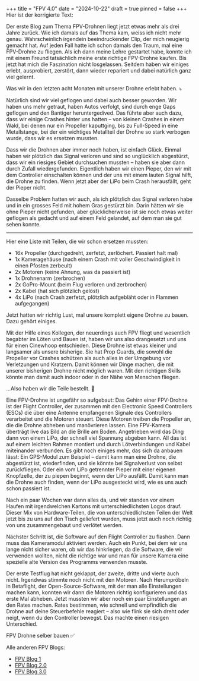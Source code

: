 +++
title = "FPV 4.0"
date = "2024-10-22"
draft = true
pinned = false
+++
Hier ist der korrigierte Text:

Der erste Blog zum Thema FPV-Drohnen liegt jetzt etwas mehr als drei Jahre zurück. Wie ich damals auf das Thema kam, weiss ich nicht mehr genau. Wahrscheinlich irgendein beeindruckender Clip, der mich neugierig gemacht hat. Auf jeden Fall hatte ich schon damals den Traum, mal eine FPV-Drohne zu fliegen. Als ich dann meine Lehre gestartet habe, konnte ich mit einem Freund tatsächlich meine erste richtige FPV-Drohne kaufen. Bis jetzt hat mich die Faszination nicht losgelassen. Seitdem haben wir einiges erlebt, ausprobiert, zerstört, dann wieder repariert und dabei natürlich ganz viel gelernt.

Was wir in den letzten acht Monaten mit unserer Drohne erlebt haben. ⤵️

Natürlich sind wir viel geflogen und dabei auch besser geworden. Wir haben uns mehr getraut, haben Autos verfolgt, sind durch enge Gaps geflogen und den Bantiger heruntergedived. Das führte aber auch dazu, dass wir einige Crashes hinter uns hatten – von kleinen Crashes in einem Wald, bei denen nur ein Propeller kaputtging, bis zu Full-Speed in eine Metallstange, bei der ein wichtiges Metallteil der Drohne so stark verbogen wurde, dass wir es ersetzen mussten.

Dass wir die Drohnen aber immer noch haben, ist einfach Glück. Einmal haben wir plötzlich das Signal verloren und sind so unglücklich abgestürzt, dass wir ein riesiges Gebiet durchsuchen mussten – haben sie aber dann durch Zufall wiedergefunden. Eigentlich haben wir einen Pieper, den wir mit dem Controller einschalten können und der uns mit einem lauten Signal hilft, die Drohne zu finden. Wenn jetzt aber der LiPo beim Crash herausfällt, geht der Pieper nicht.

Dasselbe Problem hatten wir auch, als ich plötzlich das Signal verloren habe und in ein grosses Feld mit hohem Gras gestürzt bin. Darin hätten wir sie ohne Pieper nicht gefunden, aber glücklicherweise ist sie noch etwas weiter geflogen als gedacht und auf einem Feld gelandet, auf dem man sie gut sehen konnte.

---

Hier eine Liste mit Teilen, die wir schon ersetzen mussten:

- 16x Propeller (durchgedreht, zerfetzt, zerlöchert. Passiert halt mal)
- 1x Kameragehäuse (nach einem Crash mit voller Geschwindigkeit in einen Pfosten zerbeult)
- 2x Motoren (keine Ahnung, was da passiert ist)
- 1x Drohnenarm (zerbrochen)
- 2x GoPro-Mount (beim Flug verloren und zerbrochen)
- 2x Kabel (hat sich plötzlich gelöst)
- 4x LiPo (nach Crash zerfetzt, plötzlich aufgebläht oder in Flammen aufgegangen)

Jetzt hatten wir richtig Lust, mal unsere komplett eigene Drohne zu bauen. Dazu gehört einiges.

Mit der Hilfe eines Kollegen, der neuerdings auch FPV fliegt und wesentlich begabter im Löten und Bauen ist, haben wir uns also drangesetzt und uns für einen Cinewhoop entschieden. Diese Drohne ist etwas kleiner und langsamer als unsere bisherige. Sie hat Prop Guards, die sowohl die Propeller vor Crashes schützen als auch alles in der Umgebung vor Verletzungen und Kratzern. Damit können wir Dinge machen, die mit unserer bisherigen Drohne nicht möglich waren. Mit den richtigen Skills könnte man damit auch indoor oder in der Nähe von Menschen fliegen.

...Also haben wir die Teile bestellt. 🛒

Eine FPV-Drohne ist ungefähr so aufgebaut: Das Gehirn einer FPV-Drohne ist der Flight Controller, der zusammen mit den Electronic Speed Controllers (ESCs) die über eine Antenne empfangenen Signale des Controllers verarbeitet und die Motoren steuert. Diese Motoren treiben die Propeller an, die die Drohne abheben und manövrieren lassen. Eine FPV-Kamera überträgt live das Bild an die Brille am Boden. Angetrieben wird das Ding dann von einem LiPo, der schnell viel Spannung abgeben kann. All das ist auf einem leichten Rahmen montiert und durch Lötverbindungen und Kabel miteinander verbunden. Es gibt noch einiges mehr, das sich da anbauen lässt: Ein GPS-Modul zum Beispiel – damit kann man eine Drohne, die abgestürzt ist, wiederfinden, und sie könnte bei Signalverlust von selbst zurückfliegen. Oder ein vom LiPo getrennter Pieper mit einer eigenen Knopfzelle, der zu piepen beginnt, wenn der LiPo ausfällt. Damit kann man die Drohne auch finden, wenn der LiPo ausgesteckt wird, wie es uns auch schon passiert ist.

Nach ein paar Wochen war dann alles da, und wir standen vor einem Haufen mit irgendwelchen Kartons mit unterschiedlichsten Logos drauf. Dieser Mix von Hardware-Teilen, die von unterschiedlichsten Teilen der Welt jetzt bis zu uns auf den Tisch geliefert wurden, muss jetzt auch noch richtig von uns zusammengebaut und verlötet werden.

Nächster Schritt ist, die Software auf den Flight Controller zu flashen. Dann muss das Kameramodul aktiviert werden. Auch ein Punkt, bei dem wir uns lange nicht sicher waren, ob wir das hinkriegen, da die Software, die wir verwenden wollten, nicht die richtige war und man für unsere Kamera eine spezielle alte Version des Programms verwenden musste.

Der erste Testflug hat nicht geklappt, der zweite, dritte und vierte auch nicht. Irgendwas stimmte noch nicht mit den Motoren. Nach Herumpröbeln in Betaflight, der Open-Source-Software, mit der man alle Einstellungen machen kann, konnten wir dann die Motoren richtig konfigurieren und das erste Mal abheben. Jetzt mussten wir aber noch ein paar Einstellungen an den Rates machen. Rates bestimmen, wie schnell und empfindlich die Drohne auf deine Steuerbefehle reagiert – also wie flink sie sich dreht oder neigt, wenn du den Controller bewegst. Das machte einen riesigen Unterschied.

FPV Drohne selber bauen ✅

Alle anderen FPV Blogs:

- [FPV Blog 1](https://www.joschatschanz.ch/fpv/)
- [FPV Blog 2.0](https://www.joschatschanz.ch/fpv-2-0/)
- [FPV Blog 3.0](https://www.joschatschanz.ch/fpv-3-0/)